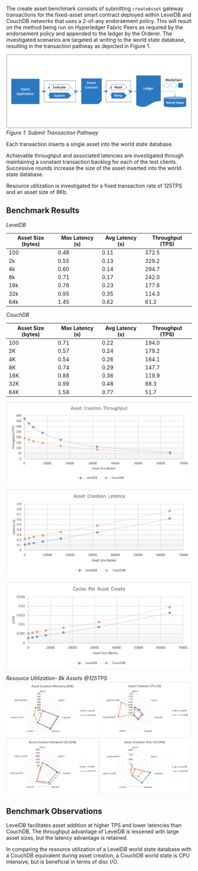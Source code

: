 The create asset benchmark consists of submitting `createAsset` gateway transactions for the fixed-asset smart contract deployed within LevelDB and CouchDB networks that uses a 2-of-any endorsement policy. This will result on the method being run on Hyperledger Fabric Peers as required by the endorsement policy and appended to the ledger by the Orderer. The investigated scenarios are targeted at writing to the world state database, resulting in the transaction pathway as depicted in Figure 1.

![submit contract create pathway](../../../../diagrams/TransactionRoute_Submit.png)*Figure 1: Submit Transaction Pathway*

Each transaction inserts a single asset into the world state database.

Achievable throughput and associated latencies are investigated through maintaining a constant transaction backlog for each of the test clients. Successive rounds increase the size of the asset inserted into the world state database.

Resource utilization is investigated for a fixed transaction rate of 125TPS and an asset size of 8Kb.

## Benchmark Results
*LevelDB*

| Asset Size (bytes) | Max Latency (s) | Avg Latency (s) | Throughput (TPS) |
| ------------------ | --------------- | --------------- | ---------------- |
| 100 | 0.48 | 0.11 | 372.5 |
| 2k | 0.55 | 0.13 | 329.2 |
| 4k | 0.60 | 0.14 | 294.7 |
| 8k | 0.71 | 0.17 | 242.0 |
| 16k | 0.76 | 0.23 | 177.6 |
| 32k | 0.95 | 0.35 | 114.3 |
| 64k | 1.45 | 0.62 | 61.2 |

*CouchDB*

| Asset Size (bytes) | Max Latency (s) | Avg Latency (s) | Throughput (TPS) |
| ------------------ | --------------- | --------------- | ---------------- |
| 100 | 0.71 | 0.22 | 194.0 |
| 2K | 0.57 | 0.24 | 179.2 |
| 4K | 0.54 | 0.26 | 164.1 |
| 8K | 0.74 | 0.29 | 147.7 |
| 16K | 0.88 | 0.36 | 119.9 |
| 32K | 0.99 | 0.48 | 88.3 |
| 64K | 1.58 | 0.77 | 51.7 |

![submit fabric tps performance](../../../../charts/1.4.0/nodeJS/nodeSDK/createAsset/CreateAssetTPS.png)

![submit fabric latency performance](../../../../charts/1.4.0/nodeJS/nodeSDK/createAsset/CreateAssetLatency.png)

![submit fabric cycles performance](../../../../charts/1.4.0/nodeJS/nodeSDK/createAsset/CreateAssetCycles.png)

*Resource Utilization- 8k Assets @125TPS*
![submit fabric resource utilization](../../../../charts/1.4.0/nodeJS/nodeSDK/createAsset/CreateAssetRadar.png)

## Benchmark Observations
LevelDB facilitates asset addition at higher TPS and lower latencies than CouchDB. The throughput advantage of LevelDB is lessened with large asset sizes, but the latency advantage is retained.

In comparing the resource utilization of a LevelDB world state database with a CouchDB equivalent during asset creation, a CouchDB world state is CPU intensive, but is beneficial in terms of disc I/O.